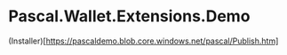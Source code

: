 # Pascal.Wallet.Extensions.Demo

(Installer)[https://pascaldemo.blob.core.windows.net/pascal/Publish.htm]
